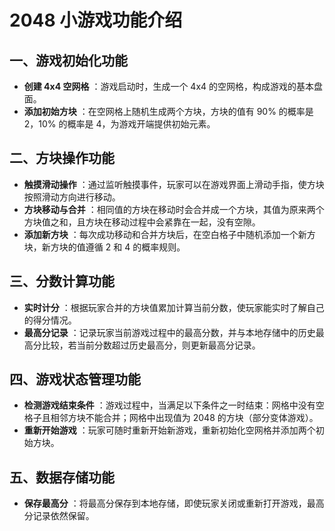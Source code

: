 # 2048 小游戏功能介绍

## 一、游戏初始化功能

  * **创建 4x4 空网格** ：游戏启动时，生成一个 4x4 的空网格，构成游戏的基本盘面。
  * **添加初始方块** ：在空网格上随机生成两个方块，方块的值有 90% 的概率是 2，10% 的概率是 4，为游戏开端提供初始元素。

## 二、方块操作功能

  * **触摸滑动操作** ：通过监听触摸事件，玩家可以在游戏界面上滑动手指，使方块按照滑动方向进行移动。
  * **方块移动与合并** ：相同值的方块在移动时会合并成一个方块，其值为原来两个方块值之和，且方块在移动过程中会紧靠在一起，没有空隙。
  * **添加新方块** ：每次成功移动和合并方块后，在空白格子中随机添加一个新方块，新方块的值遵循 2 和 4 的概率规则。

## 三、分数计算功能

  * **实时计分** ：根据玩家合并的方块值累加计算当前分数，使玩家能实时了解自己的得分情况。
  * **最高分记录** ：记录玩家当前游戏过程中的最高分数，并与本地存储中的历史最高分比较，若当前分数超过历史最高分，则更新最高分记录。

## 四、游戏状态管理功能

  * **检测游戏结束条件** ：游戏过程中，当满足以下条件之一时结束：网格中没有空格子且相邻方块不能合并；网格中出现值为 2048 的方块（部分变体游戏）。
  * **重新开始游戏** ：玩家可随时重新开始新游戏，重新初始化空网格并添加两个初始方块。

## 五、数据存储功能

  * **保存最高分** ：将最高分保存到本地存储，即使玩家关闭或重新打开游戏，最高分记录依然保留。